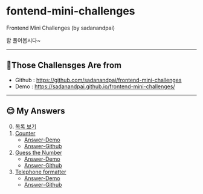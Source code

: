 # fontend-mini-challenges
Frontend Mini Challenges (by sadanandpai)

함 풀어봅시다~

-----------------------

## 📌Those Challensges Are from 
* Github : https://github.com/sadanandpai/frontend-mini-challenges
* Demo : https://sadanandpai.github.io/frontend-mini-challenges/

----------------------------
## 😊 My Answers
0. [목록 보기](https://ohikmyeong.github.io/frontend-mini-challenges)
1. [Counter](https://ohikmyeong.github.io/frontend-mini-challenges/01-counter)
    * [Answer-Demo](https://sadanandpai.github.io/frontend-mini-challenges/src/mc/counter/)
    * [Answer-Github](https://github.com/sadanandpai/frontend-mini-challenges/tree/main/src/mc/counter)
1. [Guess the Number](https://ohikmyeong.github.io/frontend-mini-challenges/02-guess-the-number)
    * [Answer-Demo](https://sadanandpai.github.io/frontend-mini-challenges/src/mc/guess-the-number/)
    * [Answer-Github](https://github.com/sadanandpai/frontend-mini-challenges/tree/main/src/mc/guess-the-number)
1. [Telephone formatter](https://ohikmyeong.github.io/frontend-mini-challenges/03-telephone-formatter)
    * [Answer-Demo](https://sadanandpai.github.io/frontend-mini-challenges/src/mc/telephone-formatter/)
    * [Answer-Github](https://github.com/sadanandpai/frontend-mini-challenges/tree/main/src/mc/telephone-formatter)